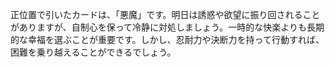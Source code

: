 正位置で引いたカードは、「悪魔」です。明日は誘惑や欲望に振り回されることがありますが、自制心を保って冷静に対処しましょう。一時的な快楽よりも長期的な幸福を選ぶことが重要です。しかし、忍耐力や決断力を持って行動すれば、困難を乗り越えることができるでしょう。
